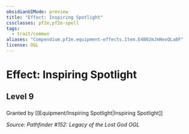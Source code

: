 ```yaml
---
obsidianUIMode: preview
title: "Effect: Inspiring Spotlight"
cssclasses: pf2e,pf2e-spell
tags:
  - trait/common
aliases: "Compendium.pf2e.equipment-effects.Item.E4B02mJmNexQLa8F"
license: OGL
---
```

# Effect: Inspiring Spotlight
## Level 9
### 






Granted by [[Equipment/Inspiring Spotlight|Inspiring Spotlight]]

*Source: Pathfinder #152: Legacy of the Lost God*
*OGL*